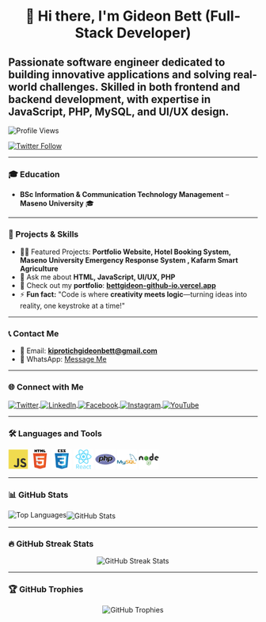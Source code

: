 <h1 align="center">👋 Hi there, I'm Gideon Bett (Full-Stack Developer)</h1>

<h2 align="left">
  Passionate software engineer dedicated to building innovative applications and solving real-world challenges.  
  Skilled in both frontend and backend development, with expertise in JavaScript, PHP, MySQL, and UI/UX design.
</h2>

<p align="left">
  <img src="https://komarev.com/ghpvc/?username=bettgideon&label=Profile%20views&color=0e75b6&style=flat" alt="Profile Views" />
</p>

<p align="left">
  <a href="https://twitter.com/gidcomtechs90" target="_blank">
    <img src="https://img.shields.io/twitter/follow/gidcomtechs90?logo=twitter&style=for-the-badge" alt="Twitter Follow" />
  </a>
</p>

---

### 🎓 Education
- **BSc Information & Communication Technology Management** – **Maseno University** 🎓  

---

### 🚀 Projects & Skills
- 👨‍💻 Featured Projects: **Portfolio Website, Hotel Booking System, Maseno University Emergency Response System , Kafarm Smart Agriculture**
- 💬 Ask me about **HTML, JavaScript, UI/UX, PHP**
- 📄 Check out my **portfolio**: **[bettgideon-github-io.vercel.app](https://bettgideon-github-io.vercel.app/)**
- ⚡ **Fun fact:** "Code is where **creativity meets logic**—turning ideas into reality, one keystroke at a time!"

---

### 📞 Contact Me
- 📧 Email: **kiprotichgideonbett@gmail.com**
- 📱 WhatsApp: [Message Me](https://wa.me/254790729721?text=WhatsApp%20me)

---

### 🌐 Connect with Me
<p align="left">
  <a href="https://twitter.com/gidcomtechs90" target="_blank">
    <img align="center" src="https://raw.githubusercontent.com/rahuldkjain/github-profile-readme-generator/master/src/images/icons/Social/twitter.svg" alt="Twitter" height="30" width="40" />
  </a>
  <a href="https://www.linkedin.com/in/kiprotich-gideon-bett-b63478242/" target="_blank">
    <img align="center" src="https://raw.githubusercontent.com/rahuldkjain/github-profile-readme-generator/master/src/images/icons/Social/linked-in-alt.svg" alt="LinkedIn" height="30" width="40" />
  </a>
  <a href="https://www.facebook.com/gideon.bett.7967747" target="_blank">
    <img align="center" src="https://raw.githubusercontent.com/rahuldkjain/github-profile-readme-generator/master/src/images/icons/Social/facebook.svg" alt="Facebook" height="30" width="40" />
  </a>
  <a href="https://www.instagram.com/gidcomtechnologies/" target="_blank">
    <img align="center" src="https://raw.githubusercontent.com/rahuldkjain/github-profile-readme-generator/master/src/images/icons/Social/instagram.svg" alt="Instagram" height="30" width="40" />
  </a>
  <a href="https://www.youtube.com/@G-ManTV" target="_blank">
    <img align="center" src="https://raw.githubusercontent.com/rahuldkjain/github-profile-readme-generator/master/src/images/icons/Social/youtube.svg" alt="YouTube" height="30" width="40" />
  </a>
</p>

---

### 🛠️ Languages and Tools
<p align="left">
  <img src="https://raw.githubusercontent.com/devicons/devicon/master/icons/javascript/javascript-original.svg" alt="JavaScript" width="40" height="40"/> 
  <img src="https://raw.githubusercontent.com/devicons/devicon/master/icons/html5/html5-original-wordmark.svg" alt="HTML" width="40" height="40"/> 
  <img src="https://raw.githubusercontent.com/devicons/devicon/master/icons/css3/css3-original-wordmark.svg" alt="CSS" width="40" height="40"/> 
  <img src="https://raw.githubusercontent.com/devicons/devicon/master/icons/react/react-original-wordmark.svg" alt="React" width="40" height="40"/> 
  <img src="https://raw.githubusercontent.com/devicons/devicon/master/icons/php/php-original.svg" alt="PHP" width="40" height="40"/> 
  <img src="https://raw.githubusercontent.com/devicons/devicon/master/icons/mysql/mysql-original-wordmark.svg" alt="MySQL" width="40" height="40"/> 
  <img src="https://raw.githubusercontent.com/devicons/devicon/master/icons/nodejs/nodejs-original-wordmark.svg" alt="Node.js" width="40" height="40"/> 
</p>

---

### 📊 GitHub Stats
<p>
  <img align="left" src="https://github-readme-stats.vercel.app/api/top-langs?username=bettgideon&show_icons=true&locale=en&layout=compact&theme=blueberry" alt="Top Languages" />
</p>

<p>
  <img align="center" src="https://github-readme-stats.vercel.app/api?username=bettgideon&show_icons=true&locale=en&theme=blueberry" alt="GitHub Stats" />
</p>

---

### 🔥 GitHub Streak Stats
<p align="center">
  <img src="https://github-readme-streak-stats.herokuapp.com?user=Bettgideon&theme=blueberry&date_format=j%20M%5B%20Y%5D" alt="GitHub Streak Stats"/>
</p>

---

### 🏆 GitHub Trophies
<p align="center">
  <img src="https://github-profile-trophy.vercel.app/?username=Bettgideon&theme=blueberry" alt="GitHub Trophies"/>
</p>
